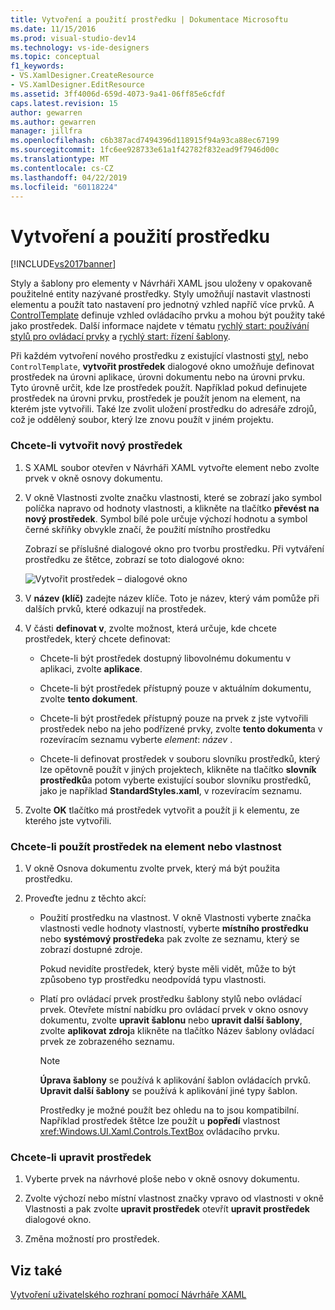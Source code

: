 ```yaml
---
title: Vytvoření a použití prostředku | Dokumentace Microsoftu
ms.date: 11/15/2016
ms.prod: visual-studio-dev14
ms.technology: vs-ide-designers
ms.topic: conceptual
f1_keywords:
- VS.XamlDesigner.CreateResource
- VS.XamlDesigner.EditResource
ms.assetid: 3ff4006d-659d-4073-9a41-06ff85e6cfdf
caps.latest.revision: 15
author: gewarren
ms.author: gewarren
manager: jillfra
ms.openlocfilehash: c6b387acd7494396d118915f94a93ca88ec67199
ms.sourcegitcommit: 1fc6ee928733e61a1f42782f832ead9f7946d00c
ms.translationtype: MT
ms.contentlocale: cs-CZ
ms.lasthandoff: 04/22/2019
ms.locfileid: "60118224"
---
```

# <a name="how-to-create-and-apply-a-resource"></a>Vytvoření a použití prostředku
[!INCLUDE[vs2017banner](../includes/vs2017banner.md)]

Styly a šablony pro elementy v Návrháři XAML jsou uloženy v opakovaně použitelné entity nazývané prostředky. Styly umožňují nastavit vlastnosti elementu a použít tato nastavení pro jednotný vzhled napříč více prvků. A [ControlTemplate](http://msdn.microsoft.com/library/windows/apps/windows.ui.xaml.controls.controltemplate.aspx) definuje vzhled ovládacího prvku a mohou být použity také jako prostředek. Další informace najdete v tématu [rychlý start: používání stylů pro ovládací prvky](http://go.microsoft.com/fwlink/?LinkID=248239) a [rychlý start: řízení šablony](http://go.microsoft.com/fwlink/?LinkID=247982).  
  
 Při každém vytvoření nového prostředku z existující vlastnosti [styl](http://msdn.microsoft.com/library/windows/apps/windows.ui.xaml.style.aspx), nebo `ControlTemplate`, **vytvořit prostředek** dialogové okno umožňuje definovat prostředek na úrovni aplikace, úrovni dokumentu nebo na úrovni prvku. Tyto úrovně určit, kde lze prostředek použít. Například pokud definujete prostředek na úrovni prvku, prostředek je použít jenom na element, na kterém jste vytvořili. Také lze zvolit uložení prostředku do adresáře zdrojů, což je oddělený soubor, který lze znovu použít v jiném projektu.  
  
### <a name="to-create-a-new-resource"></a>Chcete-li vytvořit nový prostředek  
  
1. S XAML soubor otevřen v Návrháři XAML vytvořte element nebo zvolte prvek v okně osnovy dokumentu.  
  
2. V okně Vlastnosti zvolte značku vlastnosti, které se zobrazí jako symbol políčka napravo od hodnoty vlastnosti, a klikněte na tlačítko **převést na nový prostředek**. Symbol bílé pole určuje výchozí hodnotu a symbol černé skříňky obvykle značí, že použití místního prostředku  
  
     Zobrazí se příslušné dialogové okno pro tvorbu prostředku. Při vytváření prostředku ze štětce, zobrazí se toto dialogové okno:  
  
     ![Vytvořit prostředek – dialogové okno](../designers/media/xaml-create-resource.png "xaml_create_resource")  
  
3. V **název (klíč)** zadejte název klíče. Toto je název, který vám pomůže při dalších prvků, které odkazují na prostředek.  
  
4. V části **definovat v**, zvolte možnost, která určuje, kde chcete prostředek, který chcete definovat:  
  
    - Chcete-li být prostředek dostupný libovolnému dokumentu v aplikaci, zvolte **aplikace**.  
  
    - Chcete-li být prostředek přístupný pouze v aktuálním dokumentu, zvolte **tento dokument**.  
  
    - Chcete-li být prostředek přístupný pouze na prvek z jste vytvořili prostředek nebo na jeho podřízené prvky, zvolte **tento dokument**a v rozevíracím seznamu vyberte *element*: *název* .  
  
    - Chcete-li definovat prostředek v souboru slovníku prostředků, který lze opětovně použít v jiných projektech, klikněte na tlačítko **slovník prostředků**a potom vyberte existující soubor slovníku prostředků, jako je například **StandardStyles.xaml**, v rozevíracím seznamu.  
  
5. Zvolte **OK** tlačítko má prostředek vytvořit a použít ji k elementu, ze kterého jste vytvořili.  
  
### <a name="to-apply-a-resource-to-an-element-or-property"></a>Chcete-li použít prostředek na element nebo vlastnost  
  
1. V okně Osnova dokumentu zvolte prvek, který má být použita prostředku.  
  
2. Proveďte jednu z těchto akcí:  
  
   - Použití prostředku na vlastnost. V okně Vlastnosti vyberte značka vlastnosti vedle hodnoty vlastností, vyberte **místního prostředku** nebo **systémový prostředek**a pak zvolte ze seznamu, který se zobrazí dostupné zdroje.  
  
      Pokud nevidíte prostředek, který byste měli vidět, může to být způsobeno typ prostředku neodpovídá typu vlastnosti.  
  
   - Platí pro ovládací prvek prostředku šablony stylů nebo ovládací prvek. Otevřete místní nabídku pro ovládací prvek v okno osnovy dokumentu, zvolte **upravit šablonu** nebo **upravit další šablony**, zvolte **aplikovat zdroj**a klikněte na tlačítko Název šablony ovládací prvek ze zobrazeného seznamu.  
  
     > [!NOTE]
     >  **Úprava šablony** se používá k aplikování šablon ovládacích prvků. **Upravit další šablony** se používá k aplikování jiné typy šablon.  
  
     Prostředky je možné použít bez ohledu na to jsou kompatibilní. Například prostředek štětce lze použít u **popředí** vlastnost <xref:Windows.UI.Xaml.Controls.TextBox> ovládacího prvku.  
  
### <a name="to-edit-a-resource"></a>Chcete-li upravit prostředek  
  
1. Vyberte prvek na návrhové ploše nebo v okně osnovy dokumentu.  
  
2. Zvolte výchozí nebo místní vlastnost značky vpravo od vlastnosti v okně Vlastnosti a pak zvolte **upravit prostředek** otevřít **upravit prostředek** dialogové okno.  
  
3. Změna možností pro prostředek.  
  
## <a name="see-also"></a>Viz také  
 [Vytvoření uživatelského rozhraní pomocí Návrháře XAML](../designers/creating-a-ui-by-using-xaml-designer-in-visual-studio.md)
